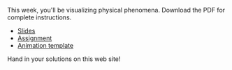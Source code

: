 This week, you'll be visualizing physical phenomena. Download the PDF
for complete instructions.

* [Slides](Lecture_6_slides.pdf)
* [Assignment](Lecture_6_Assignments_UvA.pdf)
* [Animation template](animation_template.py)

Hand in your solutions on this web site!
